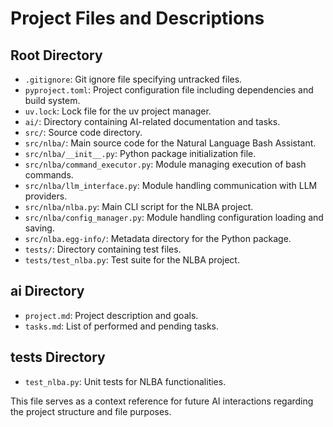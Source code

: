 # Project Files and Descriptions

## Root Directory
- `.gitignore`: Git ignore file specifying untracked files.
- `pyproject.toml`: Project configuration file including dependencies and build system.
- `uv.lock`: Lock file for the uv project manager.
- `ai/`: Directory containing AI-related documentation and tasks.
- `src/`: Source code directory.
- `src/nlba/`: Main source code for the Natural Language Bash Assistant.
- `src/nlba/__init__.py`: Python package initialization file.
- `src/nlba/command_executor.py`: Module managing execution of bash commands.
- `src/nlba/llm_interface.py`: Module handling communication with LLM providers.
- `src/nlba/nlba.py`: Main CLI script for the NLBA project.
- `src/nlba/config_manager.py`: Module handling configuration loading and saving.
- `src/nlba.egg-info/`: Metadata directory for the Python package.
- `tests/`: Directory containing test files.
- `tests/test_nlba.py`: Test suite for the NLBA project.

## ai Directory
- `project.md`: Project description and goals.
- `tasks.md`: List of performed and pending tasks.

## tests Directory
- `test_nlba.py`: Unit tests for NLBA functionalities.

This file serves as a context reference for future AI interactions regarding the project structure and file purposes.

